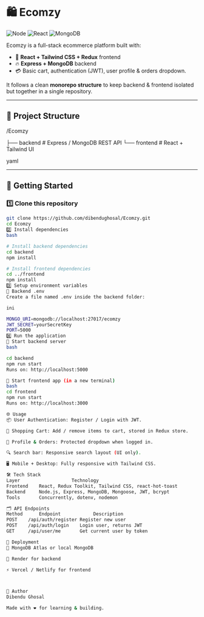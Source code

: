 # 🛍️ Ecomzy

![Node](https://img.shields.io/badge/Node.js-18.x-blue)
![React](https://img.shields.io/badge/React-18-blue)
![MongoDB](https://img.shields.io/badge/MongoDB-Database-green)

Ecomzy is a full-stack ecommerce platform built with:
- 🚀 **React + Tailwind CSS + Redux** frontend
- 🔥 **Express + MongoDB** backend
- 💳 Basic cart, authentication (JWT), user profile & orders dropdown.

It follows a clean **monorepo structure** to keep backend & frontend isolated but together in a single repository.

---

## 📂 Project Structure

/Ecomzy

├── backend     # Express / MongoDB REST API
└── frontend    # React + Tailwind UI

yaml

---

## 🚀 Getting Started

### 1️⃣ Clone this repository

```bash
git clone https://github.com/dibendughosal/Ecomzy.git
cd Ecomzy
2️⃣ Install dependencies
bash

# Install backend dependencies
cd backend
npm install

# Install frontend dependencies
cd ../frontend
npm install
3️⃣ Setup environment variables
📝 Backend .env
Create a file named .env inside the backend folder:

ini

MONGO_URI=mongodb://localhost:27017/ecomzy
JWT_SECRET=yourSecretKey
PORT=5000
4️⃣ Run the application
🚀 Start backend server
bash

cd backend
npm run start
Runs on: http://localhost:5000

🚀 Start frontend app (in a new terminal)
bash
cd frontend
npm run start
Runs on: http://localhost:3000

🌐 Usage
📦 User Authentication: Register / Login with JWT.

🛒 Shopping Cart: Add / remove items to cart, stored in Redux store.

👤 Profile & Orders: Protected dropdown when logged in.

🔍 Search bar: Responsive search layout (UI only).

🖥 Mobile + Desktop: Fully responsive with Tailwind CSS.

🛠️ Tech Stack
Layer	                Technology
Frontend	React, Redux Toolkit, Tailwind CSS, react-hot-toast
Backend 	Node.js, Express, MongoDB, Mongoose, JWT, bcrypt
Tools	    Concurrently, dotenv, nodemon

🗂️ API Endpoints
Method      Endpoint            Description
POST    /api/auth/register Register new user
POST    /api/auth/login	   Login user, returns JWT
GET     /api/user/me       Get current user by token

🚀 Deployment
🐳 MongoDB Atlas or local MongoDB

🚀 Render for backend

⚡ Vercel / Netlify for frontend



🙌 Author
Dibendu Ghosal

Made with ❤️ for learning & building.